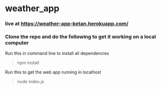 # weather_app

### live at https://weather-app-ketan.herokuapp.com/

### Clone the repo and do the following to get it working on a local computer


Run this in command line to install all dependencies
> npm install

Run this to get the web app running in localhost
> node index.js
